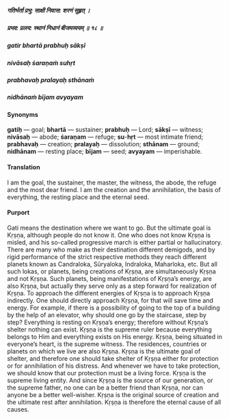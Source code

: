 ##### गतिर्भर्ता प्रभु: साक्षी निवास: शरणं सुहृत् ।
##### प्रभव: प्रलय: स्थानं निधानं बीजमव्ययम् ॥ १८ ॥

##### gatir bhartā prabhuḥ sākṣī
##### nivāsaḥ śaraṇaṁ suhṛt
##### prabhavaḥ pralayaḥ sthānaṁ
##### nidhānaṁ bījam avyayam

#### Synonyms

**gatiḥ** — goal; **bhartā** — sustainer; **prabhuḥ** — Lord; **sākṣī** — witness; **nivāsaḥ** — abode; **śaraṇam** — refuge; **su**-**hṛt** — most intimate friend; **prabhavaḥ** — creation; **pralayaḥ** — dissolution; **sthānam** — ground; **nidhānam** — resting place; **bījam** — seed; **avyayam** — imperishable.

#### Translation

I am the goal, the sustainer, the master, the witness, the abode, the refuge and the most dear friend. I am the creation and the annihilation, the basis of everything, the resting place and the eternal seed.

#### Purport

Gati means the destination where we want to go. But the ultimate goal is Kṛṣṇa, although people do not know it. One who does not know Kṛṣṇa is misled, and his so-called progressive march is either partial or hallucinatory. There are many who make as their destination different demigods, and by rigid performance of the strict respective methods they reach different planets known as Candraloka, Sūryaloka, Indraloka, Maharloka, etc. But all such lokas, or planets, being creations of Kṛṣṇa, are simultaneously Kṛṣṇa and not Kṛṣṇa. Such planets, being manifestations of Kṛṣṇa’s energy, are also Kṛṣṇa, but actually they serve only as a step forward for realization of Kṛṣṇa. To approach the different energies of Kṛṣṇa is to approach Kṛṣṇa indirectly. One should directly approach Kṛṣṇa, for that will save time and energy. For example, if there is a possibility of going to the top of a building by the help of an elevator, why should one go by the staircase, step by step? Everything is resting on Kṛṣṇa’s energy; therefore without Kṛṣṇa’s shelter nothing can exist. Kṛṣṇa is the supreme ruler because everything belongs to Him and everything exists on His energy. Kṛṣṇa, being situated in everyone’s heart, is the supreme witness. The residences, countries or planets on which we live are also Kṛṣṇa. Kṛṣṇa is the ultimate goal of shelter, and therefore one should take shelter of Kṛṣṇa either for protection or for annihilation of his distress. And whenever we have to take protection, we should know that our protection must be a living force. Kṛṣṇa is the supreme living entity. And since Kṛṣṇa is the source of our generation, or the supreme father, no one can be a better friend than Kṛṣṇa, nor can anyone be a better well-wisher. Kṛṣṇa is the original source of creation and the ultimate rest after annihilation. Kṛṣṇa is therefore the eternal cause of all causes.